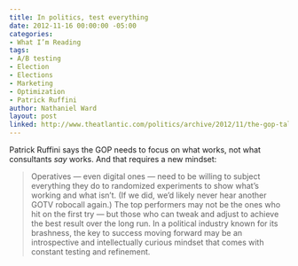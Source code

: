 ```yaml
---
title: In politics, test everything
date: 2012-11-16 00:00:00 -05:00
categories:
- What I’m Reading
tags:
- A/B testing
- Election
- Elections
- Marketing
- Optimization
- Patrick Ruffini
author: Nathaniel Ward
layout: post
linked: http://www.theatlantic.com/politics/archive/2012/11/the-gop-talent-gap/265333/
---
```


Patrick Ruffini says the GOP needs to focus on what works, not what consultants *say* works. And that requires a new mindset:

> Operatives — even digital ones — need to be willing to subject everything they do to randomized experiments to show what’s working and what isn’t. (If we did, we’d likely never hear another GOTV robocall again.) The top performers may not be the ones who hit on the first try — but those who can tweak and adjust to achieve the best result over the long run. In a political industry known for its brashness, the key to success moving forward may be an introspective and intellectually curious mindset that comes with constant testing and refinement.